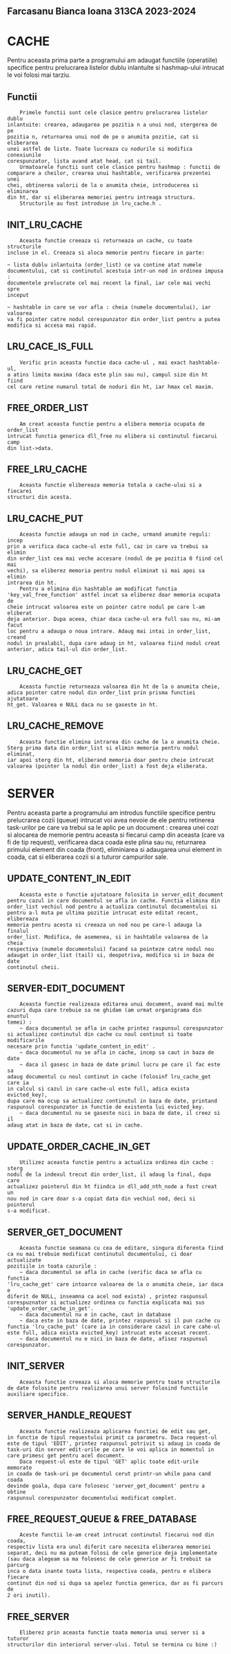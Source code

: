 ## Farcasanu Bianca Ioana 313CA 2023-2024

# CACHE
Pentru aceasta prima parte a programului am adaugat functiile (operatiile)
specifice pentru prelucrarea listelor dublu inlantuite si hashmap-ului intrucat
le voi folosi mai tarziu.

## Functii
    	Primele functii sunt cele clasice pentru prelucrarea listelor dublu
	inlantuite: crearea, adaugarea pe pozitia n a unui nod, stergerea de pe
	pozitia n, returnarea unui nod de pe o anumita pozitie, cat si eliberarea
	unei astfel de liste. Toate lucreaza cu nodurile si modifica conexiunile
	corespunzator, lista avand atat head, cat si tail.
    	Urmatoarele functii sunt cele clasice pentru hashmap : functii de
	comparare a cheilor, crearea unui hashtable, verificarea prezentei unei
	chei, obtinerea valorii de la o anumita cheie, introducerea si eliminarea
	din ht, dar si eliberarea memoriei pentru intreaga structura.
    	Structurile au fost introduse in lru_cache.h .

## INIT_LRU_CACHE
		Aceasta functie creeaza si returneaza un cache, cu toate structurile
	incluse in el. Creeaza si aloca memorie pentru fiecare in parte:

	~ lista dublu inlantuita (order_list) ce va contine atat numele
	documentului, cat si continutul acestuia intr-un nod in ordinea impusa :
	documentele prelucrate cel mai recent la final, iar cele mai vechi spre
	inceput

	~ hashtable in care se vor afla : cheia (numele documentului), iar valoarea
	va fi pointer catre nodul corespunzator din order_list pentru a putea
	modifica si accesa mai rapid.

## LRU_CACE_IS_FULL
		Verific prin aceasta functie daca cache-ul , mai exact hashtable-ul,
	a atins limita maxima (daca este plin sau nu), campul size din ht fiind
	cel care retine numarul total de noduri din ht, iar hmax cel maxim.

## FREE_ORDER_LIST
		Am creat aceasta functie pentru a elibera memoria ocupata de order_list
	intrucat functia generica dll_free nu elibera si continutul fiecarui camp
	din list->data.

## FREE_LRU_CACHE
		Aceasta functie elibereaza memoria totala a cache-ului si a fiecarei
	structuri din acesta.

## LRU_CACHE_PUT
		Aceasta functie adauga un nod in cache, urmand anumite reguli: incep
	prin a verifica daca cache-ul este full, caz in care va trebui sa elimin
	din order_list cea mai veche accesare (nodul de pe pozitia 0 fiind cel mai
	vechi), sa eliberez memoria pentru nodul eliminat si mai apoi sa elimin
	intrarea din ht.
		Pentru a elimina din hashtable am modificat functia
	'key_val_free_function' astfel incat sa eliberez doar memoria ocupata de
	cheie intrucat valoarea este un pointer catre nodul pe care l-am eliberat
	deja anterior. Dupa aceea, chiar daca cache-ul era full sau nu, mi-am facut
	loc pentru a adauga o noua intrare. Adaug mai intai in order_list, creand
	nodul in prealabil, dupa care adaug in ht, valoarea fiind nodul creat
	anterior, adica tail-ul din order_list.

## LRU_CACHE_GET
		Aceasta functie returneaza valoarea din ht de la o anumita cheie,
	adica pointer catre nodul din order_list prin prisma functiei ajutatoare
	ht_get. Valoarea e NULL daca nu se gaseste in ht.

## LRU_CACHE_REMOVE
		Aceasta functie elimina intrarea din cache de la o anumita cheie.
	Sterg prima data din order_list si elimin memoria pentru nodul eliminat,
	iar apoi sterg din ht, eliberand memoria doar pentru cheie intrucat
	valoarea (pointer la nodul din order_list) a fost deja eliberata.

# SERVER
Pentru aceasta parte a programului am introdus functiile specifice pentru
prelucrarea cozii (queue) intrucat voi avea nevoie de ele pentru retinerea
task-urilor pe care va trebui sa le aplic pe un document : crearea unei cozi
si alocarea de memorie pentru aceasta si fiecarui camp din aceasta (care va
fi de tip request),  verificarea daca coada este plina sau nu, returnarea
primului element din coada (front), eliminiarea si adaugarea unui element in
coada, cat si eliberarea cozii si a tuturor campurilor sale.

## UPDATE_CONTENT_IN_EDIT
		Aceasta este o functie ajutatoare folosita in server_edit_document
	pentru cazul in care documentul se afla in cache. Functia elimina din
	order_list vechiul nod pentru a actualiza continutul documentului si
	pentru a-l muta pe ultima pozitie intrucat este editat recent, elibereaza
	memoria pentru acesta si creeaza un nod nou pe care-l adauga la finalul
	order_list. Modifica, de asemenea, si in hashtable valoarea de la cheia
	respectiva (numele documentului) facand sa pointeze catre nodul nou
	adaugat in order_list (tail) si, deopotriva, modifica si in baza de date
	continutul cheii.

## SERVER-EDIT_DOCUMENT
		Aceasta functie realizeaza editarea unui document, avand mai multe
	cazuri dupa care trebuie sa ne ghidam (am urmat organigrama din enuntul
	temei) :
		~ daca documentul se afla in cache printez raspunsul corespunzator
	si actualizez continutul din cache cu noul continut si toate modificarile
	necesare prin functia 'update_content_in_edit' .
		~ daca documentul nu se afla in cache, incep sa caut in baza de date
		~ daca il gasesc in baza de date primul lucru pe care il fac este sa
	adaug documentul cu noul continut in cache (folosinf lru_cache_get care ia
	in calcul si cazul in care cache-ul este full, adica exista evicted_key),
	dupa care ma ocup sa actualizez continutul in baza de date, printand
	raspunsul corespunzator in functie de existenta lui evicted_key.
		~ daca documentul nu se gaseste nici in baza de date, il creez si il
	adaug atat in baza de date, cat si in cache.

## UPDATE_ORDER_CACHE_IN_GET
		Utilizez aceasta functie pentru a actualiza ordinea din cache : sterg
	nodul de la indexul trecut din order_list, il adaug la final, dupa care
	actualizez pointerul din ht fiindca in dll_add_nth_node a fost creat un
	nou nod in care doar s-a copiat data din vechiul nod, deci si pointerul
	s-a modificat.

## SERVER_GET_DOCUMENT
		Aceasta functie seamana cu cea de editare, singura diferenta fiind
	ca nu mai trebuie modificat continutul documentului, ci doar actualizate
	pozitiile in toata cazurile :
		~ daca documentul se afla in cache (verific daca se afla cu functia
	'lru_cache_get' care intoarce valoarea de la o anumita cheie, iar daca e
	diferit de NULL, inseamna ca acel nod exista) , printez raspunsul
	corespuznator si actualizez ordinea cu functia explicata mai sus
	'update_order_cache_in_get'.
		~ daca documentul nu e in cache, caut in database
		~ daca este in baza de date, printez raspunsul si il pun cache cu
	functia 'lru_cache_put' (care ia in considerare cazul in care cahe-ul
	este full, adica exista evicted_key) intrucat este accesat recent.
		~ daca documentul nu e nici in baza de date, afisez raspunsul
	corespunzator.

## INIT_SERVER
		Aceasta functie creeaza si aloca memorie pentru toate structurile
	de date folosite pentru realizarea unui server folosind functiile
	auxiliare specifice.

## SERVER_HANDLE_REQUEST
		Aceasta functie realizeaza aplicarea functiei de edit sau get,
	in functie de tipul requestului primit ca parametru. Daca request-ul
	este de tipul 'EDIT', printez raspunsul potrivit si adaug in coada de
	task-uri din server edit-urile pe care le voi aplica in momentul in
	care primesc get pentru acel document.
		Daca request-ul este de tipul 'GET' aplic toate edit-urile memorate
	in coada de task-uri pe documentul cerut printr-un while pana cand coada
	devinde goala, dupa care folosesc 'server_get_document' pentru a obtine
	raspunsul corespunzator documentului modificat complet.

## FREE_REQUEST_QUEUE & FREE_DATABASE
		Aceste functii le-am creat intrucat continutul fiecarui nod din coada,
	respectiv lista era unul diferit care necesita eliberarea memoriei
	separat, deci nu ma puteam folosi de cele generice deja implementate
	(sau daca alegeam sa ma folosesc de cele generice ar fi trebuit sa parcurg
	inca o data inante toata lista, respectiva coada, pentru e elibera fiecare
	continut din nod si dupa sa apelez functia generica, dar as fi parcurs de
	2 ori inutil).

## FREE_SERVER
		Eliberez prin aceasta functie toata memoria unui server si a tuturor
	structurilor din interiorul server-ului. Totul se termina cu bine :)
